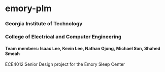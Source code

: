 # emory-plm
### Georgia Institute of Technology
### College of Electrical and Computer Engineering
#### Team members: Isaac Lee, Kevin Lee, Nathan Ojong, Michael Son, Shahed Smeah

ECE4012 Senior Design project for the Emory Sleep Center
